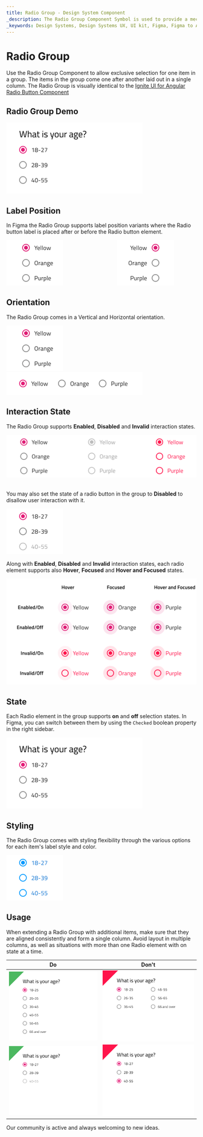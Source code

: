 ```yaml
---
title: Radio Group - Design System Component
_description: The Radio Group Component Symbol is used to provide a mechanism for exclusive selection from a set of available options. 
_keywords: Design Systems, Design Systems UX, UI kit, Figma, Figma to Angular, Export code from Figma, Figma to HTML, Figma HTML, Figma UI kits, Ignite UI for Angular, Angular, Angular Design System, Design Kits for Angular
---
```


# Radio Group

Use the Radio Group Component to allow exclusive selection for one item in a group. The items in the group come one after another laid out in a single column. The Radio Group is visually identical to the [Ignite UI for Angular Radio Button Component](https://www.infragistics.com/products/ignite-ui-angular/angular/components/radio_button.html)

## Radio Group Demo

<img class="responsive-img" src="../images/radiogroup_demo.png" srcset="../images/radiogroup_demo@2x.png 2x" />

## Label Position

In Figma the Radio Group supports label position variants where the Radio button label is placed after or before the Radio button element. 

<img class="responsive-img" src="../images/radiogroup_enabled_state.png" srcset="../images/radiogroup_enabled_state@2x.png 2x" />          
<img class="responsive-img" src="../images/radiogroup_enabled_labels_before.png" srcset="../images/radiogroup_enabled_labels_before@2x.png 2x" />

## Orientation

The Radio Group comes in a Vertical and Horizontal orientation.

<img class="responsive-img" src="../images/radiogroup_enabled_state.png" srcset="../images/radiogroup_enabled_state@2x.png 2x" />          
<img class="responsive-img" src="../images/radiogroup_horizontal.png" srcset="../images/radiogroup_horizontal@2x.png 2x" />

## Interaction State

The Radio Group supports **Enabled**, **Disabled** and **Invalid** interaction states.

<img class="responsive-img" src="../images/radiogroup_interaction_states1.png" srcset="../images/radiogroup_interaction_states1@2x.png 2x" />          
<div class="divider--half"></div>
<div class="divider--half"></div>
<div class="divider--half"></div>

You may also set the state of a radio button in the group to **Disabled** to disallow user interaction with it.

<img class="responsive-img" src="../images/radiogroup_states.png" srcset="../images/radiogroup_states@2x.png 2x" /> 
<div class="divider--half"></div>
<div class="divider--half"></div>

Along with **Enabled**, **Disabled** and **Invalid** interaction states, each radio element supports also **Hover**, **Focused** and **Hover and Focused** states.
<div class="divider--half"></div>
<img class="responsive-img" src="../images/radiogroup_interaction_states.png" srcset="../images/radiogroup_interaction_states@2x.png 2x" />

## State

Each Radio element in the group supports **on** and **off** selection states. In Figma, you can switch between them by using the `Checked` boolean property in the right sidebar.

<img class="responsive-img" src="../images/radiogroup_demo.png" srcset="../images/radiogroup_demo@2x.png 2x" />


## Styling

The Radio Group comes with styling flexibility through the various options for each item's label style and color.

<img class="responsive-img" src="../images/radiogroup_styling.png" srcset="../images/radiogroup_styling@2x.png 2x" />

## Usage

When extending a Radio Group with additional items, make sure that they are aligned consistently and form a single column. Avoid layout in multiple columns, as well as situations with more than one Radio element with on state at a time.

| Do                                                                                     | Don't                                                                                      |
| -------------------------------------------------------------------------------------- | ------------------------------------------------------------------------------------------ |
| <img class="responsive-img" src="../images/radiogroup_do1.png" srcset="../images/radiogroup_do1@2x.png 2x" /> | <img class="responsive-img" src="../images/radiogroup_dont1.png" srcset="../images/radiogroup_dont1@2x.png 2x" /> |
| <img class="responsive-img" src="../images/radiogroup_do2.png" srcset="../images/radiogroup_do2@2x.png 2x" /> | <img class="responsive-img" src="../images/radiogroup_dont2.png" srcset="../images/radiogroup_dont2@2x.png 2x" /> |

Our community is active and always welcoming to new ideas.
